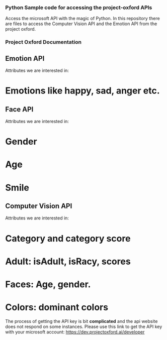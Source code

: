 ### Python Sample code for accessing the project-oxford APIs

Access the microsoft API with the magic of Python. In this repository there are files to access the Computer Vision API and the Emotion API from the project oxford.

### Project Oxford Documentation

##	Emotion API
Attributes we are interested in:
#	Emotions like happy, sad, anger etc.

##	Face API
Attributes we are interested in:
#	Gender
#	Age
#	Smile

##	Computer Vision API
Attributes we are interested in:
#	Category and category score
#	Adult: isAdult, isRacy, scores
#	Faces: Age, gender. 
#	Colors: dominant colors

The process of getting the API key is bit **complicated** and the api website does not respond on some instances. Please use this link to get the API key with your microsoft account: https://dev.projectoxford.ai/developer
